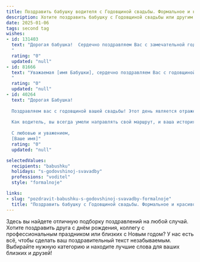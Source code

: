 ```yaml
---
title: Поздравить бабушку водителя с Годовщиной свадьбы. Формальное и красивое
description: Хотите поздравить бабушку с Годовщиной свадьбы или другим праздником? Наш ИИ создаст незабываемое поздравление, а вы обязательно выделитесь среди других.  
date: 2025-01-06
tags: second tag
wishes:
- id: 131403
  text: "Дорогая бабушка!  Сердечно поздравляем Вас с замечательной годовщиной свадьбы!  Пусть этот день станет символом долгой и счастливой семейной жизни, наполненной радостью, взаимопониманием и любовью.  Желаем Вам крепкого здоровья, бодрости духа и  многих лет, полных  счастья и благополучия!  Пусть Ваш богатый жизненный опыт и профессионализм водителя всегда служат Вам примером для всех нас.
  "
  rating: "0"
  updated: "null"
- id: 81666
  text: "Уважаемая [имя Бабушки], сердечно поздравляем Вас с годовщиной свадьбы! Пусть Ваш водительский опыт жизни продолжит радовать Вас долголетием, любовью и благополучием! Желаем Вам крепкого здоровья, семейного счастья и приятных поездок по дороге жизни!
  "
  rating: "0"
  updated: "null"
- id: 40264
  text: "Дорогая Бабушка!
  
  Поздравляем вас с годовщиной вашей свадьбы! Этот день является отражением любви и уюта, которые вы создали вместе. Ваш совместный путь — это пример для всех нас, как важно поддерживать друг друга и идти вперёд, несмотря на все жизненные повороты.
  
  Как водитель, вы всегда умели направлять свой маршрут, и ваша история — это лучшее свидетельство того, что правильный путь строится на взаимопонимании и заботе. Пусть и впредь ваша жизнь будет наполнена радостью, гармонией и теплом.
  
  С любовью и уважением,
  [Ваше имя]"
  rating: "0"
  updated: "null"

selectedValues:
  recipients: "babushku"
  holidays: "s-godovshinoj-svavadby"
  professions: "voditel"
  style: "formalnoje"

links:
- slug: "pozdravit-babushku-s-godovshinoj-svavadby-formalnoje"
  title: "Поздравить бабушку с Годовщиной свадьбы. Формальное и красивое"
---
```


Здесь вы найдете отличную подборку поздравлений на любой случай.
Хотите поздравить друга с днём рождения, коллегу с профессиональным праздником или близких с Новым годом? У нас есть всё, чтобы сделать ваш поздравительный текст незабываемым. Выбирайте нужную категорию и находите лучшие слова для ваших близких и друзей!
